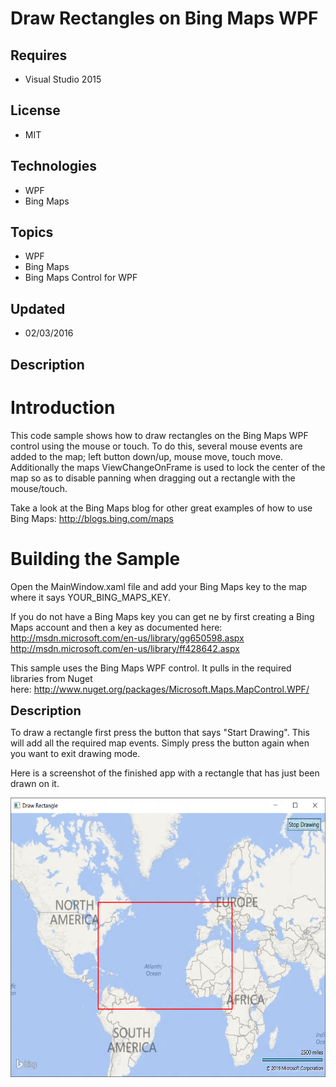 # Draw Rectangles on Bing Maps WPF
## Requires
- Visual Studio 2015
## License
- MIT
## Technologies
- WPF
- Bing Maps
## Topics
- WPF
- Bing Maps
- Bing Maps Control for WPF
## Updated
- 02/03/2016
## Description

<h1>Introduction</h1>
<p>This code sample shows how to draw rectangles on the Bing Maps WPF control using the mouse or touch. To do this, several mouse events are added to the map; left button down/up, mouse move, touch move. Additionally the maps ViewChangeOnFrame is used to lock
 the center of the map so as to disable panning when dragging out a rectangle with the mouse/touch.</p>
<p>Take a look at the Bing Maps blog for other great examples of how to use Bing Maps:
<a href="http://blogs.bing.com/maps">http://blogs.bing.com/maps</a><em><br>
</em></p>
<h1><span>Building the Sample</span></h1>
<p>Open the MainWindow.xaml file and add your Bing Maps key to the map where it says YOUR_BING_MAPS_KEY.</p>
<div></div>
<div></div>
<div>If you do not have a Bing Maps key you can get ne by first creating a Bing Maps account and then a key as documented here:</div>
<div></div>
<div><a href="http://msdn.microsoft.com/en-us/library/gg650598.aspx">http://msdn.microsoft.com/en-us/library/gg650598.aspx</a></div>
<div><a href="http://msdn.microsoft.com/en-us/library/ff428642.aspx">http://msdn.microsoft.com/en-us/library/ff428642.aspx</a></div>
<p>This sample uses the Bing Maps WPF control. It pulls in the required libraries from Nuget here:&nbsp;<a href="http://www.nuget.org/packages/Microsoft.Maps.MapControl.WPF/">http://www.nuget.org/packages/Microsoft.Maps.MapControl.WPF/</a>&nbsp;&nbsp;</p>
<p><span style="font-size:20px; font-weight:bold">Description</span></p>
<p>To draw a rectangle first press the button that says &quot;Start Drawing&quot;. This will add all the required map events. Simply press the button again when you want to exit drawing mode.</p>
<p>Here is a screenshot of the finished app with a rectangle that has just been drawn on it.</p>
<p><img width="931" height="691" id="148137" src="148137-wpfrectangle.png" alt="" style="width:550px; height:447px"></p>
<p><em><br>
</em></p>

